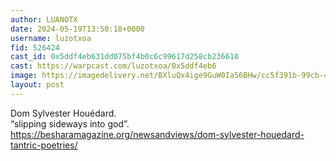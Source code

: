 ```yaml
---
author: LUANOTX
date: 2024-05-19T13:50:18+0000
username: luzotxoa
fid: 526424
cast_id: 0x5ddf4eb631dd075bf4b0c6c99617d258cb236610
cast: https://warpcast.com/luzotxoa/0x5ddf4eb6
image: https://imagedelivery.net/BXluQx4ige9GuW0Ia56BHw/cc5f391b-99cb-4239-d68e-345970292f00/original
layout: post
---
```

Dom Sylvester Houédard.  
“slipping sideways into god”.  https://besharamagazine.org/newsandviews/dom-sylvester-houedard-tantric-poetries/  

<img src='https://imagedelivery.net/BXluQx4ige9GuW0Ia56BHw/cc5f391b-99cb-4239-d68e-345970292f00/original' alt='' referrerpolicy='no-referrer'/>
